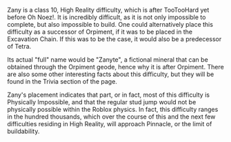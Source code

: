 Zany is a class 10, High Reality difficulty, which is after TooTooHard yet before Oh Noez!. It is incredibly difficult, as it is not only impossible to complete, but also impossible to build. One could alternatively place this difficulty as a successor of Orpiment, if it was to be placed in the Excavation Chain. If this was to be the case, it would also be a predecessor of Tetra.

Its actual "full" name would be "Zanyte", a fictional mineral that can be obtained through the Orpiment geode, hence why it is after Orpiment. There are also some other interesting facts about this difficulty, but they will be found in the Trivia section of the page.

Zany's placement indicates that part, or in fact, most of this difficulty is Physically Impossible, and that the regular stud jump would not be physically possible within the Roblox physics. In fact, this difficulty ranges in the hundred thousands, which over the course of this and the next few difficulties residing in High Reality, will approach Pinnacle, or the limit of buildability.
